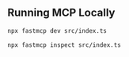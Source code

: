 ## Running MCP Locally
```bash
npx fastmcp dev src/index.ts
```

```bash
npx fastmcp inspect src/index.ts
```
